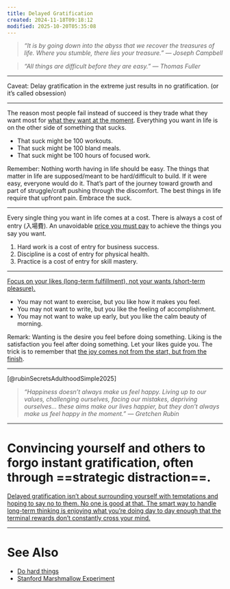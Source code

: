 ```yaml
---
title: Delayed Gratification
created: 2024-11-18T09:18:12
modified: 2025-10-20T05:35:08
---
```


> _“It is by going down into the abyss that we recover the treasures of life. Where you stumble, there lies your treasure.” — Joseph Campbell_

> _“All things are difficult before they are easy.” — Thomas Fuller_

---

Caveat: Delay gratification in the extreme just results in no gratification. (or it’s called obsession)

---

The reason most people fail instead of succeed is they trade what they want most for [what they want at the moment](instant-gratification.md). Everything you want in life is on the other side of something that sucks.

* That suck might be 100 workouts.
* That suck might be 100 bland meals.
* That suck might be 100 hours of focused work.

Remember: Nothing worth having in life should be easy. The things that matter in life are supposed/meant to be hard/difficult to build. If it were easy, everyone would do it. That’s part of the journey toward growth and part of struggle/craft pushing through the discomfort. The best things in life require that upfront pain. Embrace the suck.

---

Every single thing you want in life comes at a cost. There is always a cost of entry (入場費). An unavoidable [price you must pay](Everything%20in%20life%20has%20an%20opportunity%20cost.md) to achieve the things you say you want.

1. Hard work is a cost of entry for business success.
2. Discipline is a cost of entry for physical health.
3. Practice is a cost of entry for skill mastery.

---

[Focus on your likes (long-term fulfillment), not your wants (short-term pleasure).](https://jamesclear.com/3-2-1/october-3-2024)

* You may not want to exercise, but you like how it makes you feel.
* You may not want to write, but you like the feeling of accomplishment.
* You may not want to wake up early, but you like the calm beauty of morning.

Remark: Wanting is the desire you feel before doing something. Liking is the satisfaction you feel after doing something. Let your likes guide you. The trick is to remember that [the joy comes not from the start, but from the finish](journey-over-destination.md).

---

[@rubinSecretsAdulthoodSimple2025]

> _“Happiness doesn’t always make us feel happy. Living up to our values, challenging ourselves, facing our mistakes, depriving ourselves… these aims make our lives happier, but they don’t always make us feel happy in the moment.” — Gretchen Rubin_

---

# Convincing yourself and others to forgo instant gratification, often through ==strategic distraction==.

[Delayed gratification isn’t about surrounding yourself with temptations and hoping to say no to them. No one is good at that. The smart way to handle long-term thinking is enjoying what you’re doing day to day enough that the terminal rewards don’t constantly cross your mind.](https://collabfund.com/blog/different-kinds-of-smart/)

---

# See Also

* [Do hard things](do-hard-things.md)
* [Stanford Marshmallow Experiment](https://en.wikipedia.org/wiki/Stanford_marshmallow_experiment)
